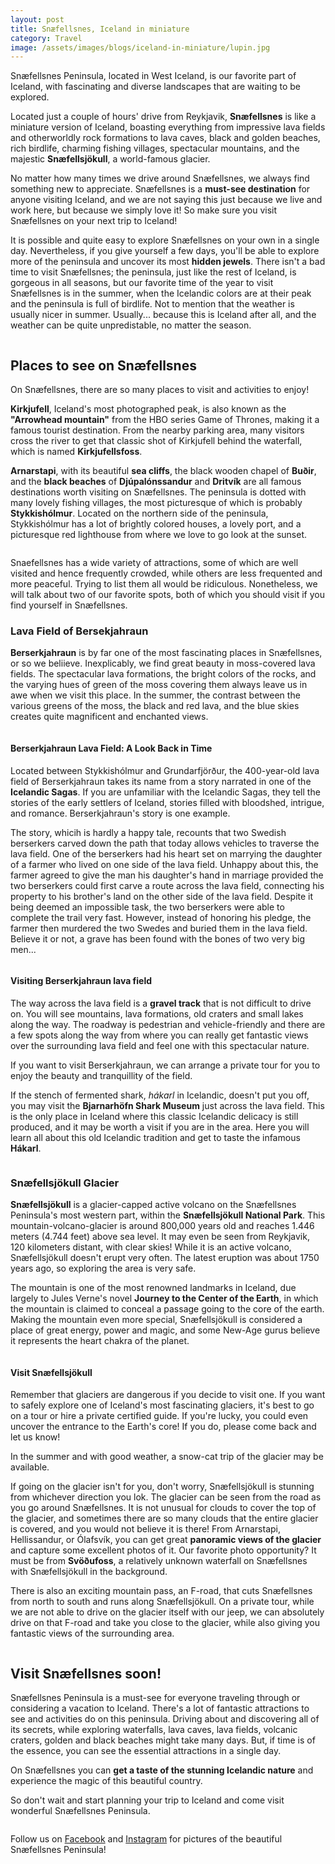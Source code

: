 ```yaml
---
layout: post
title: Snæfellsnes, Iceland in miniature
category: Travel
image: /assets/images/blogs/iceland-in-miniature/lupin.jpg
---
```


Snæfellsnes Peninsula, located in West Iceland, is our favorite part of Iceland, with fascinating and diverse landscapes that are waiting to be explored. 

Located just a couple of hours' drive from Reykjavik, **Snæfellsnes** is like a miniature version of Iceland, boasting everything from impressive lava fields and otherworldly rock formations to lava caves, black and golden beaches, rich birdlife, charming fishing villages, spectacular mountains, and the majestic **Snæfellsjökull**, a world-famous glacier.

<!--more-->

No matter how many times we drive around Snæfellsnes, we always find something new to appreciate. 
Snæfellsnes is a **must-see destination** for anyone visiting Iceland, and we are not saying this just because we live and work here, but because we simply love it! So make sure you visit Snæfellsnes on your next trip to Iceland!

It is possible and quite easy to explore Snæfellsnes on your own in a single day. Nevertheless, if you give yourself a few days, you'll be able to explore more of the peninsula and uncover its most **hidden jewels**.
There isn't a bad time to visit Snæfellsnes; the peninsula, just like the rest of Iceland, is gorgeous in all seasons, but our favorite time of the year to visit Snæfellsnes is in the summer, when the Icelandic colors are at their peak and the peninsula is full of birdlife. Not to mention that the weather is usually nicer in summer. Usually... because this is Iceland after all, and the weather can be quite unpredistable, no matter the season. 

<span class="image fit"><img src="/assets/images/blogs/iceland-in-miniature/golden-beach.jpg" alt="" /></span>

## Places to see on Snæfellsnes

On Snæfellsnes, there are so many places to visit and activities to enjoy! 

**Kirkjufell**, Iceland's most photographed peak, is also known as the **"Arrowhead mountain"** from the HBO series Game of Thrones, making it a famous tourist destination. 
From the nearby parking area, many visitors cross the river to get that classic shot of Kirkjufell behind the waterfall, which is named **Kirkjufellsfoss**.

**Arnarstapi**, with its beautiful **sea cliffs**, the black wooden chapel of **Buðir**, and the **black beaches** of **Djúpalónssandur** and **Dritvík** are all famous destinations worth visiting on Snæfellsnes.
The peninsula is dotted with many lovely fishing villages, the most picturesque of which is probably **Stykkishólmur**. Located on the northern side of the peninsula, Stykkishólmur has a lot of brightly colored houses, a lovely port, and a picturesque red lighthouse from where we love to go look at the sunset.  

<span class="image fit"><img src="/assets/images/blogs/iceland-in-miniature/sunset-lighthouse.jpg" alt="" /></span>

Snaefellsnes has a wide variety of attractions, some of which are well visited and hence frequently crowded, while others are less frequented and more peaceful. Trying to list them all would be ridiculous. Nonetheless, we will talk about two of our favorite spots, both of which you should visit if you find yourself in Snæfellsnes.

### Lava Field of Bersekjahraun

**Berserkjahraun** is by far one of the most fascinating places in Snæfellsnes, or so we beliieve. 
Inexplicably, we find great beauty in moss-covered lava fields. The spectacular lava formations, the bright colors of the rocks, and the varying hues of green of the moss covering them always leave us in awe when we visit this place. 
In the summer, the contrast between the various greens of the moss, the black and red lava, and the blue skies creates quite magnificent and enchanted views.

<span class="image fit"><img src="/assets/images/blogs/iceland-in-miniature/lavafield.jpg" alt="" /></span>

#### Berserkjahraun Lava Field: A Look Back in Time

Located between Stykkishólmur and Grundarfjörður, the 400-year-old lava field of Berserkjahraun takes its name from a story narrated in one of the **Icelandic Sagas**.
If you are unfamiliar with the Icelandic Sagas, they tell the stories of the early settlers of Iceland, stories filled with bloodshed, intrigue, and romance. Berserkjahraun's story is one example.

The story, whicih is hardly a happy tale, recounts that two Swedish berserkers carved down the path that today allows vehicles to traverse the lava field. One of the berserkers had his heart set on marrying the daughter of a farmer who lived on one side of the lava field. Unhappy about this, the farmer agreed to give the man his daughter's hand in marriage provided the two berserkers could first carve a route across the lava field, connecting his property to his brother's land on the other side of the lava field. 
Despite it being deemed an impossible task, the two berserkers were able to complete the trail very fast. However, instead of honoring his pledge, the farmer then murdered the two Swedes and buried them in the lava field. Believe it or not, a grave has been found with the bones of two very big men...

<span class="image fit"><img src="/assets/images/blogs/iceland-in-miniature/lavafield-drone.jpg" alt="" /></span>

#### Visiting Berserkjahraun lava field

The way across the lava field is a **gravel track** that is not difficult to drive on. You will see mountains, lava formations, old craters and small lakes along the way.
The roadway is pedestrian and vehicle-friendly and there are a few spots along the way from where you can really get fantastic views over the surrounding lava field and feel one with this spectacular nature. 

If you want to visit Berserkjahraun, we can arrange a private tour for you to enjoy the beauty and tranquillity of the field. 

If the stench of fermented shark, *hákarl* in Icelandic, doesn't put you off, you may visit the **Bjarnarhöfn Shark Museum** just across the lava field. This is the only place in Iceland where this classic Icelandic delicacy is still produced, and it may be worth a visit if you are in the area. Here you will learn all about this old Icelandic tradition and get to taste the infamous **Hákarl**.

<span class="image fit"><img src="/assets/images/blogs/iceland-in-miniature/berserkjahraun-view.jpg" alt="" /></span>

### Snæfellsjökull Glacier

**Snæfellsjökull** is a glacier-capped active volcano on the Snæfellsnes Peninsula's most western part, within the **Snæfellsjökull National Park**.
This mountain-volcano-glacier is around 800,000 years old and reaches 1.446 meters (4.744 feet) above sea level. It may even be seen from Reykjavik, 120 kilometers distant, with clear skies!
While it is an active volcano, Snæfellsjökull doesn't erupt very often. The latest eruption was about 1750 years ago, so exploring the area is very safe.

The mountain is one of the most renowned landmarks in Iceland, due largely to Jules Verne's novel **Journey to the Center of the Earth**, in which the mountain is claimed to conceal a passage going to the core of the earth.
Making the mountain even more special, Snæfellsjökull is considered a place of great energy, power and magic, and some New-Age gurus believe it represents the heart chakra of the planet. 

<span class="image fit"><img src="/assets/images/blogs/iceland-in-miniature/glacier-svodufoss.jpg" alt="" /></span>

#### **Visit Snæfellsjökull**

Remember that glaciers are dangerous if you decide to visit one. If you want to safely explore one of Iceland's most fascinating glaciers, it's best to go on a tour or hire a private certified guide. 
If you're lucky, you could even uncover the entrance to the Earth's core! If you do, please come back and let us know!

In the summer and with good weather, a snow-cat trip of the glacier may be available.

If going on the glacier isn't for you, don't worry, Snæfellsjökull is stunning from whichever direction you lok. 
The glacier can be seen from the road as you go around Snæfellsnes. It is not unusual for clouds to cover the top of the glacier, and sometimes there are so many clouds that the entire glacier is covered, and you would not believe it is there!
From Arnarstapi, Hellissandur, or Ólafsvík, you can get great **panoramic views of the glacier** and capture some excellent photos of it.
Our favorite photo opportunity? It must be from **Svöðufoss**, a relatively unknown waterfall on Snæfellsnes with Snæfellsjökull in the background.

There is also an exciting mountain pass, an F-road, that cuts Snæfellsnes from north to south and runs along Snæfellsjökull. On a private tour, while we are not able to drive on the glacier itself with our jeep, we can absolutely drive on that F-road and take you close to the glacier, while also giving you fantastic views of the surrounding area.

<span class="image fit"><img src="/assets/images/blogs/iceland-in-miniature/glacier.jpg" alt="" /></span>

## **Visit Snæfellsnes soon!**

Snæfellsnes Peninsula is a must-see for everyone traveling through or considering a vacation to Iceland. There's a lot of fantastic attractions to see and activities do on this peninsula. 
Driving about and discovering all of its secrets, while exploring waterfalls, lava caves, lava fields, volcanic craters, golden and black beaches might take many days. But, if time is of the essence, you can see the essential attractions in a single day.

On Snæfellsnes you can **get a taste of the stunning Icelandic nature** and experience the magic of this beautiful country.

So don't wait and start planning your trip to Iceland and come visit wonderful Snæfellsnes Peninsula. 

<span class="image fit"><img src="/assets/images/blogs/iceland-in-miniature/harbour-stykki.jpg" alt="" /></span>

Follow us on
[Facebook](https://www.facebook.com/SnaefellsnesExcursions/) and
[Instagram](https://www.instagram.com/snaefellsnes_excursions/) for
pictures of the beautiful Snæfellsnes Peninsula!
